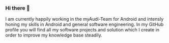 ### Hi there 👋

I am currently happily working in the myAudi-Team for Android and intensly honing my skills in Android and general software engineering. In my GitHub profile you will find all my software projects and solution which I create in order to improve my knowledge base steadily.

